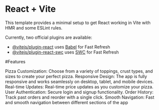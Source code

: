 # React + Vite

This template provides a minimal setup to get React working in Vite with HMR and some ESLint rules.

Currently, two official plugins are available:

- [@vitejs/plugin-react](https://github.com/vitejs/vite-plugin-react/blob/main/packages/plugin-react/README.md) uses [Babel](https://babeljs.io/) for Fast Refresh
- [@vitejs/plugin-react-swc](https://github.com/vitejs/vite-plugin-react-swc) uses [SWC](https://swc.rs/) for Fast Refresh



#Features

Pizza Customization: Choose from a variety of toppings, crust types, and sizes to create your perfect pizza.
Responsive Design: The app is fully responsive and works seamlessly on desktop, tablet, and mobile devices.
Real-time Updates: Real-time price updates as you customize your pizza.
User Authentication: Secure login and signup functionality.
Order History: Track past orders and reorder with a single click.
Smooth Navigation: Fast and smooth navigation between different sections of the app

